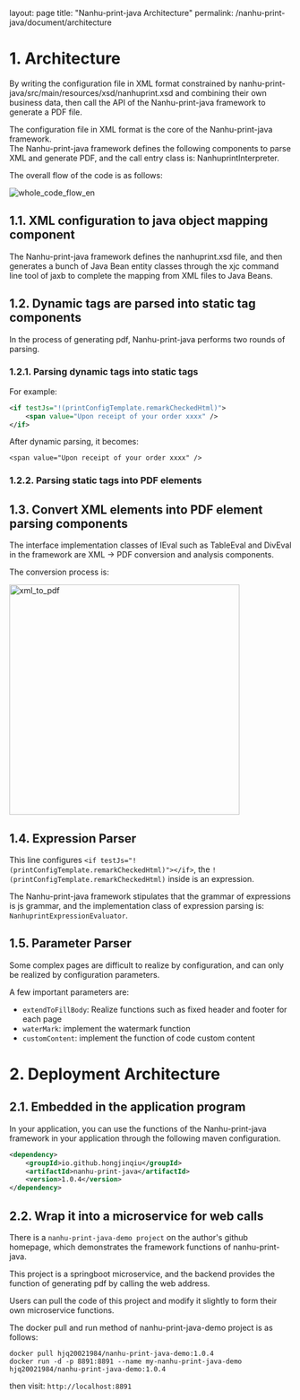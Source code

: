 layout: page
title: "Nanhu-print-java Architecture"
permalink: /nanhu-print-java/document/architecture

# 1. Architecture
By writing the configuration file in XML format constrained by nanhu-print-java/src/main/resources/xsd/nanhuprint.xsd and combining their own business data,
then call the API of the Nanhu-print-java framework to generate a PDF file.

The configuration file in XML format is the core of the Nanhu-print-java framework.<br>
The Nanhu-print-java framework defines the following components to parse XML and generate PDF, and the call entry class is: NanhuprintInterpreter.<br>

The overall flow of the code is as follows:

![whole_code_flow_en](https://github.com/hongjinqiu/nanhu-print-java/assets/1661806/7a50f5f5-bc06-4af3-9877-9ff2082aded3)

 
## 1.1. XML configuration to java object mapping component
The Nanhu-print-java framework defines the nanhuprint.xsd file, and then generates a bunch of Java Bean entity classes through the xjc command line tool of jaxb to complete the mapping from XML files to Java Beans.

## 1.2. Dynamic tags are parsed into static tag components

In the process of generating pdf, Nanhu-print-java performs two rounds of parsing.

### 1.2.1. Parsing dynamic tags into static tags

For example:
```xml
<if testJs="!(printConfigTemplate.remarkCheckedHtml)">
    <span value="Upon receipt of your order xxxx" />
</if>
```

After dynamic parsing, it becomes:

`<span value="Upon receipt of your order xxxx" />`

### 1.2.2. Parsing static tags into PDF elements

## 1.3. Convert XML elements into PDF element parsing components
The interface implementation classes of IEval such as TableEval and DivEval in the framework are XML -> PDF conversion and analysis components.

The conversion process is:

<img width="411" alt="xml_to_pdf" src="https://github.com/hongjinqiu/nanhu-print-java/assets/1661806/11fc0bd0-f898-4ef4-81ae-4768b20ed92d">

## 1.4. Expression Parser
This line configures `<if testJs="!(printConfigTemplate.remarkCheckedHtml)"></if>`, the `!(printConfigTemplate.remarkCheckedHtml)` inside is an expression.

The Nanhu-print-java framework stipulates that the grammar of expressions is js grammar, and the implementation class of expression parsing is: `NanhuprintExpressionEvaluator`.

## 1.5. Parameter Parser

Some complex pages are difficult to realize by configuration, and can only be realized by configuration parameters.

A few important parameters are:

- `extendToFillBody`: Realize functions such as fixed header and footer for each page
- `waterMark`: implement the watermark function
- `customContent`: implement the function of code custom content

# 2. Deployment Architecture

## 2.1. Embedded in the application program

In your application, you can use the functions of the Nanhu-print-java framework in your application through the following maven configuration.

```xml
<dependency>
    <groupId>io.github.hongjinqiu</groupId>
    <artifactId>nanhu-print-java</artifactId>
    <version>1.0.4</version>
</dependency>
```

## 2.2. Wrap it into a microservice for web calls
There is a `nanhu-print-java-demo project` on the author's github homepage, which demonstrates the framework functions of nanhu-print-java.

This project is a springboot microservice, and the backend provides the function of generating pdf by calling the web address.

Users can pull the code of this project and modify it slightly to form their own microservice functions.

The docker pull and run method of nanhu-print-java-demo project is as follows:

```
docker pull hjq20021984/nanhu-print-java-demo:1.0.4
docker run -d -p 8891:8891 --name my-nanhu-print-java-demo hjq20021984/nanhu-print-java-demo:1.0.4
```

then visit: `http://localhost:8891`
